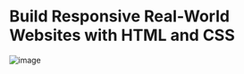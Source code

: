 # Build Responsive Real-World Websites with HTML and CSS
![image](https://user-images.githubusercontent.com/83145855/212055180-44f10ee8-7a89-4c04-ad68-75add0f88075.png)

